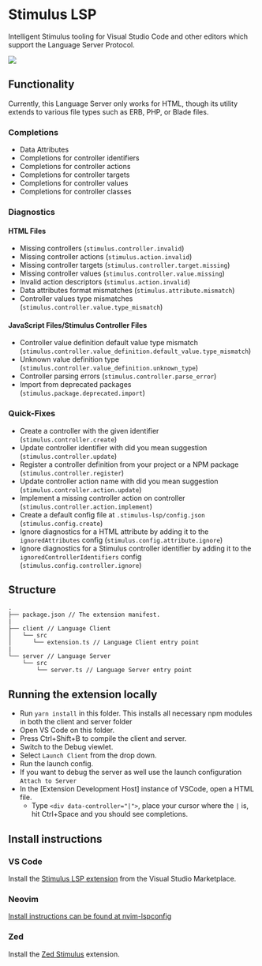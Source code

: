 # Stimulus LSP

Intelligent Stimulus tooling for Visual Studio Code and other editors which support the Language Server Protocol.

![](/assets/stimulus-lsp.png)

## Functionality

Currently, this Language Server only works for HTML, though its utility extends to various file types such as ERB, PHP, or Blade files.

### Completions

* Data Attributes
* Completions for controller identifiers
* Completions for controller actions
* Completions for controller targets
* Completions for controller values
* Completions for controller classes

### Diagnostics

#### HTML Files

* Missing controllers (`stimulus.controller.invalid`)
* Missing controller actions (`stimulus.action.invalid`)
* Missing controller targets (`stimulus.controller.target.missing`)
* Missing controller values (`stimulus.controller.value.missing`)
* Invalid action descriptors (`stimulus.action.invalid`)
* Data attributes format mismatches (`stimulus.attribute.mismatch`)
* Controller values type mismatches (`stimulus.controller.value.type_mismatch`)

#### JavaScript Files/Stimulus Controller Files

* Controller value definition default value type mismatch (`stimulus.controller.value_definition.default_value.type_mismatch`)
* Unknown value definition type (`stimulus.controller.value_definition.unknown_type`)
* Controller parsing errors (`stimulus.controller.parse_error`)
* Import from deprecated packages (`stimulus.package.deprecated.import`)

### Quick-Fixes

* Create a controller with the given identifier (`stimulus.controller.create`)
* Update controller identifier with did you mean suggestion (`stimulus.controller.update`)
* Register a controller definition from your project or a NPM package (`stimulus.controller.register`)
* Update controller action name with did you mean suggestion (`stimulus.controller.action.update`)
* Implement a missing controller action on controller (`stimulus.controller.action.implement`)
* Create a default config file at `.stimulus-lsp/config.json` (`stimulus.config.create`)
* Ignore diagnostics for a HTML attribute by adding it to the `ignoredAttributes` config (`stimulus.config.attribute.ignore`)
* Ignore diagnostics for a Stimulus controller identifier by adding it to the `ignoredControllerIdentifiers` config (`stimulus.config.controller.ignore`)

## Structure

```
.
├── package.json // The extension manifest.
|
├── client // Language Client
│   └── src
│      └── extension.ts // Language Client entry point
|
└── server // Language Server
    └── src
        └── server.ts // Language Server entry point
```

## Running the extension locally

- Run `yarn install` in this folder. This installs all necessary npm modules in both the client and server folder
- Open VS Code on this folder.
- Press Ctrl+Shift+B to compile the client and server.
- Switch to the Debug viewlet.
- Select `Launch Client` from the drop down.
- Run the launch config.
- If you want to debug the server as well use the launch configuration `Attach to Server`
- In the [Extension Development Host] instance of VSCode, open a HTML file.
  - Type `<div data-controller="|">`, place your cursor where the `|` is, hit Ctrl+Space and you should see completions.

## Install instructions

### VS Code

Install the [Stimulus LSP extension](https://marketplace.visualstudio.com/items?itemName=marcoroth.stimulus-lsp) from the Visual Studio Marketplace.

### Neovim

[Install instructions can be found at nvim-lspconfig](https://github.com/neovim/nvim-lspconfig/blob/master/doc/configs.md#stimulus_ls)

### Zed

Install the [Zed Stimulus](https://github.com/vitallium/zed-stimulus) extension.
